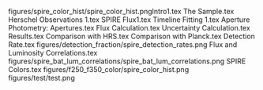 
figures/spire_color_hist/spire_color_hist.pngIntro1.tex
The Sample.tex
Herschel Observations 1.tex
SPIRE Flux1.tex
Timeline Fitting 1.tex
Aperture Photometry: Apertures.tex
Flux Calculation.tex
Uncertainty Calculation.tex
Results.tex
Comparison with HRS.tex
Comparison with Planck.tex
Detection Rate.tex
figures/detection_fraction/spire_detection_rates.png
Flux and Luminosity Correlations.tex
figures/spire_bat_lum_correlations/spire_bat_lum_correlations.png
SPIRE Colors.tex
figures/f250_f350_color/spire_color_hist.png
figures/test/test.png
